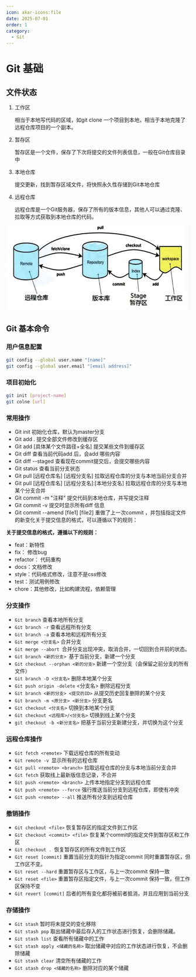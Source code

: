 ```yaml
---
icon: akar-icons:file
date: 2025-07-01
order: 1
category:
  - Git
---
```


# Git 基础

## 文件状态

1. 工作区

   相当于本地写代码的区域，如git clone 一个项目到本地，相当于本地克隆了远程仓库项目的一个副本。
2. 暂存区

   暂存区是一个文件，保存了下次将提交的文件列表信息，一般在Git仓库目录中
3. 本地仓库

   提交更新，找到暂存区域文件，将快照永久性存储到Git本地仓库
4. 远程仓库

   远程仓库是一个Git服务器，保存了所有的版本信息，其他人可以通过克隆、拉取等方式获取到本地仓库的代码。

![img.png](/assets/images/source/git.png)

## Git 基本命令

### 用户信息配置

```bash
git config --global user.name "[name]"
git config --global user.email "[email address]"
```

### 项目初始化

```bash
git init [project-name]
git colne [url]
```

### 常用操作

- Git init 初始化仓库，默认为master分支
- Git add . 提交全部文件修改到缓存区
- Git add [具体某个文件路径+全名] 提交某些文件到缓存区
- Git diff 查看当前代码add 后，会add 哪些内容
- Git diff --staged 查看现在commit提交后，会提交哪些内容
- Git status 查看当前分支状态
- Git pull [远程仓库名] [远程分支名] 拉取远程仓库的分支与本地当前分支合并
- Git pull [远程仓库名] [远程分支名]:[本地分支名] 拉取远程仓库的分支与本地某个分支合并
- Git commit -m "注释" 提交代码到本地仓库，并写提交注释
- Git commit -v 提交时显示所有diff 信息
- Git commit --amend [file1] [file2] 重做了上一次commit ，并包括指定文件的新变化关于提交信息的格式，可以遵循以下的规则：

**关于提交信息的格式，遵循以下的规则：**

- feat：新特性
- fix： 修改bug
- refactor： 代码重构
- docs：文档修改
- style：代码格式修改，注意不是css修改
- test：测试用例修改
- chore：其他修改，比如构建流程，依赖管理

### 分支操作

- `Git branch` 查看本地所有分支
- `Git branch -r` 查看远程所有分支
- `Git branch -a` 查看本地和远程所有分支
- `Git merge <分支名>` 合并分支
- `Git merge --abort `合并分支出现冲突，取消合并，一切回到合并前的状态。
- `Git branch <新的分支> `基于当前分支，新建一个分支
- `Git checkout --orphan <新的分支>` 新建一个空分支（会保留之前分支的所有文件）
- `Git branch -D <分支名>` 删除本地某个分支
- `Git push origin -delete`  <分支名>  删除远程分支
- `Git branch <新的分支> <提交的ID>` 从提交历史回复删除的某个分支
- `Git branch -m <原分支> <新分支>` 分支更名
- `Git checkout <分支名>` 切换到本地某个分支
- `Git checkout <远程库>/<分支名>` 切换到线上某个分支
- `git checkout -b <新分支名>` 把基于当前分支新建分支，并切换为这个分支

### 远程仓库操作

- `Git fetch <remote>` 下载远程仓库的所有变动
- `Git remote -v `显示所有的远程仓库
- `Git pull <remote> <branch>` 拉取远程仓库的分支与本地当前分支合并
- `Git fetch` 获取线上最新版信息记录，不合并
- `Git push <remote> <branch>` 上传本地指定分支到远程仓库
- `Git push <remote> --force` 强行推送当前分支到远程仓库，即使有冲突
- `Git push <remote> --all` 推送所有分支到远程仓库

### 撤销操作

- `Git checkout <file>` 恢复暂存区的指定文件到工作区
- `Git checkout <commit> <file>` 恢复某个commit的指定文件到暂存区和工作区
- `Git checkout . `恢复暂存区的所有文件到工作区
- `Git reset [commit]` 重置当前分支的指针为指定commit 同时重置暂存区，但工作区不变。
- `Git reset --hard` 重置暂存区与工作区，与上一次commit 保持一致
- `Git reset <file>` 重置暂存区指定文件，与上一次commit 保持一致，但工作区保持不变
- `Git revert [commit]` 后者的所有变化都将被前者抵消，并且应用到当前分支

### 存储操作

- `Git stash` 暂时将未提交的变化移除
- `Git stash pop` 取出储藏中最后存入的工作状态进行恢复，会删除储藏。
- `Git stash list` 查看所有储藏中的工作
- `Git stash apply <储藏的名称>` 取出储藏中对应的工作状态进行恢复，不会删除储藏
- `Git stash clear` 清空所有储藏的工作
- `Git stash drop <储藏的名称>` 删除对应的某个储藏